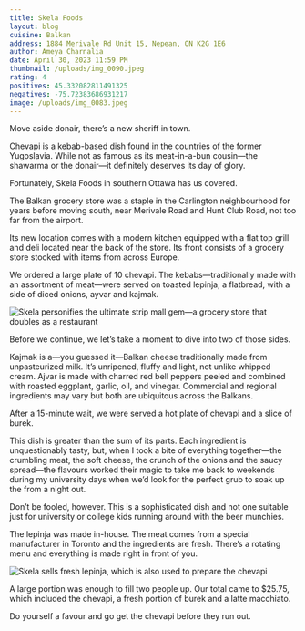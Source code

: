 ```yaml
---
title: Skela Foods
layout: blog
cuisine: Balkan
address: 1884 Merivale Rd Unit 15, Nepean, ON K2G 1E6
author: Ameya Charnalia
date: April 30, 2023 11:59 PM
thumbnail: /uploads/img_0090.jpeg
rating: 4
positives: 45.332082811491325
negatives: -75.72383686931217
image: /uploads/img_0083.jpeg
---
```

Move aside donair, there’s a new sheriff in town.

Chevapi is a kebab-based dish found in the countries of the former Yugoslavia. While not as famous as its meat-in-a-bun cousin—the shawarma or the donair—it definitely deserves its day of glory.

Fortunately, Skela Foods in southern Ottawa has us covered.

The Balkan grocery store was a staple in the Carlington neighbourhood for years before moving south, near Merivale Road and Hunt Club Road, not too far from the airport. 

Its new location comes with a modern kitchen equipped with a flat top grill and deli located near the back of the store. Its front consists of a grocery store stocked with items from across Europe.

We ordered a large plate of 10 chevapi. The kebabs—traditionally made with an assortment of meat—were served on toasted lepinja, a flatbread, with a side of diced onions, ayvar and kajmak. 

![Skela personifies the ultimate strip mall gem—a grocery store that doubles as a restaurant](/uploads/img_0090.jpeg "Chevapi")

Before we continue, we let’s take a moment to dive into two of those sides.

Kajmak is a—you guessed it—Balkan cheese traditionally made from unpasteurized milk. It’s unripened, fluffy and light, not unlike whipped cream. Ajvar is made with charred red bell peppers peeled and combined with roasted eggplant, garlic, oil, and vinegar. Commercial and regional ingredients may vary but both are ubiquitous across the Balkans.

After a 15-minute wait, we were served a hot plate of chevapi and a slice of burek. 

This dish is greater than the sum of its parts. Each ingredient is unquestionably tasty, but, when I took a bite of everything together—the crumbling meat, the soft cheese, the crunch of the onions and the saucy spread—the flavours worked their magic to take me back to weekends during my university days when we’d look for the perfect grub to soak up the from a night out. 

Don’t be fooled, however. This is a sophisticated dish and not one suitable just for university or college kids running around with the beer munchies. 

The lepinja was made in-house. The meat comes from a special manufacturer in Toronto and the ingredients are fresh. There’s a rotating menu and everything is made right in front of you.

![Skela sells fresh lepinja, which is also used to prepare the chevapi](/uploads/img_0095.jpeg "Lepinja")

A large portion was enough to fill two people up. Our total came to $25.75, which included the chevapi, a fresh portion of burek and a latte macchiato.

Do yourself a favour and go get the chevapi before they run out.